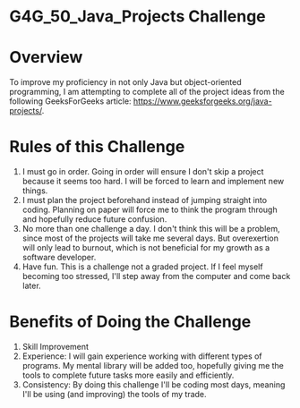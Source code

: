 # G4G_50_Java_Projects Challenge 

# Overview

To improve my proficiency in not only Java but object-oriented programming,
I am attempting to complete all of the project ideas from the following
GeeksForGeeks article: https://www.geeksforgeeks.org/java-projects/. 

# Rules of this Challenge 
1) I must go in order. Going in order will ensure I don't skip a project
   because it seems too hard. I will be forced to learn and implement
   new things.
2) I must plan the project beforehand instead of jumping straight into
   coding. Planning on paper will force me to think the program through
   and hopefully reduce future confusion. 
3) No more than one challenge a day. I don't think this will be a problem,
   since most of the projects will take me several days. But overexertion
   will only lead to burnout, which is not beneficial for my growth as
   a software developer.
4) Have fun. This is a challenge not a graded project. If I feel myself
   becoming too stressed, I'll step away from the computer and come back
   later.

# Benefits of Doing the Challenge 
1) Skill Improvement
2) Experience: I will gain experience working with different types of programs. My mental
   library will be added too, hopefully giving me the tools to complete future tasks more
   easily and efficiently.
3) Consistency: By doing this challenge I'll be coding most days, meaning I'll be
   using (and improving) the tools of my trade. 
